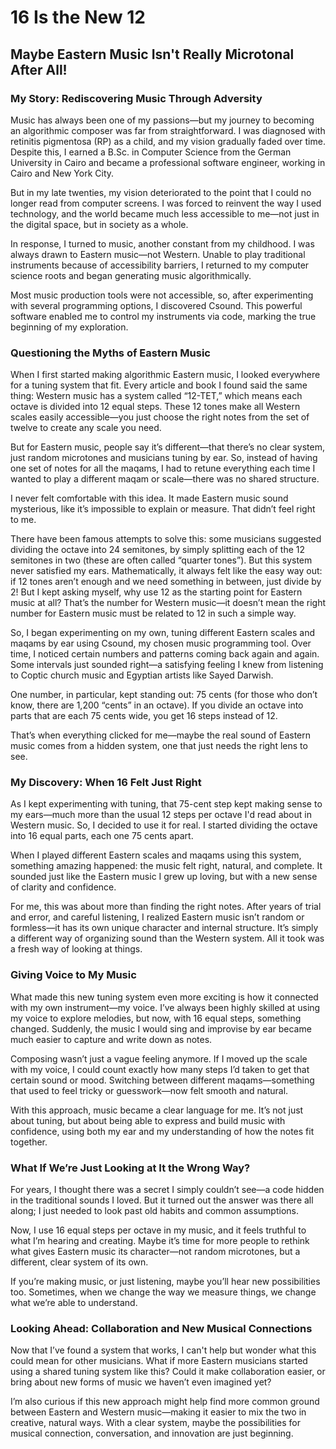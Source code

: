 # 16 Is the New 12

## Maybe Eastern Music Isn't Really Microtonal After All!

### My Story: Rediscovering Music Through Adversity

Music has always been one of my passions—but my journey to becoming an algorithmic composer was far from straightforward. I was diagnosed with retinitis pigmentosa (RP) as a child, and my vision gradually faded over time. Despite this, I earned a B.Sc. in Computer Science from the German University in Cairo and became a professional software engineer, working in Cairo and New York City.

But in my late twenties, my vision deteriorated to the point that I could no longer read from computer screens. I was forced to reinvent the way I used technology, and the world became much less accessible to me—not just in the digital space, but in society as a whole.

In response, I turned to music, another constant from my childhood. I was always drawn to Eastern music—not Western. Unable to play traditional instruments because of accessibility barriers, I returned to my computer science roots and began generating music algorithmically.

Most music production tools were not accessible, so, after experimenting with several programming options, I discovered Csound. This powerful software enabled me to control my instruments via code, marking the true beginning of my exploration.

### Questioning the Myths of Eastern Music

When I first started making algorithmic Eastern music, I looked everywhere for a tuning system that fit. Every article and book I found said the same thing: Western music has a system called “12-TET,” which means each octave is divided into 12 equal steps. These 12 tones make all Western scales easily accessible—you just choose the right
notes from the set of twelve to create any scale you need.

But for Eastern music, people say it’s different—that there’s no clear system, just random microtones and musicians tuning by ear. So, instead of having one set of notes
for all the maqams, I had to retune everything each time I wanted to play a different maqam or scale—there was no shared structure.

I never felt comfortable with this idea. It made Eastern music sound mysterious, like it’s impossible to explain or measure. That didn’t feel right to me.

There have been famous attempts to solve this: some musicians suggested dividing the octave into 24 semitones, by simply splitting each of the 12 semitones in two (these
are often called “quarter tones”). But this system never satisfied my ears. Mathematically, it always felt like the easy way out: if 12 tones aren’t enough and we need something in between, just divide by 2! But I kept asking myself, why use 12 as the starting point for Eastern music at all? That’s the number for Western music—it doesn’t
mean the right number for Eastern music must be related to 12 in such a simple way.

So, I began experimenting on my own, tuning different Eastern scales and maqams by ear using Csound, my chosen music programming tool. Over time, I noticed certain numbers and patterns coming back again and again. Some intervals just sounded right—a satisfying feeling I knew from listening to Coptic church music and Egyptian artists like
Sayed Darwish.

One number, in particular, kept standing out: 75 cents (for those who don’t know, there are 1,200 “cents” in an octave). If you divide an octave into parts that are each
75 cents wide, you get 16 steps instead of 12.

That’s when everything clicked for me—maybe the real sound of Eastern music comes from a hidden system, one that just needs the right lens to see.

### My Discovery: When 16 Felt Just Right

As I kept experimenting with tuning, that 75-cent step kept making sense to my ears—much more than the usual 12 steps per octave I'd read about in Western music. So, I decided to use it for real. I started dividing the octave into 16 equal parts, each one 75 cents apart.

When I played different Eastern scales and maqams using this system, something amazing happened: the music felt right, natural, and complete. It sounded just like the Eastern music I grew up loving, but with a new sense of clarity and confidence.

For me, this was about more than finding the right notes. After years of trial and error, and careful listening, I realized Eastern music isn’t random or formless—it has
its own unique character and internal structure. It’s simply a different way of organizing sound than the Western system. All it took was a fresh way of looking at things.

### Giving Voice to My Music

What made this new tuning system even more exciting is how it connected with my own instrument—my voice. I’ve always been highly skilled at using my voice to explore melodies, but now, with 16 equal steps, something changed. Suddenly, the music I would sing and improvise by ear became much easier to capture and write down as notes.

Composing wasn’t just a vague feeling anymore. If I moved up the scale with my voice, I could count exactly how many steps I’d taken to get that certain sound or mood. Switching between different maqams—something that used to feel tricky or guesswork—now felt smooth and natural.

With this approach, music became a clear language for me. It’s not just about tuning, but about being able to express and build music with confidence, using both my ear and my understanding of how the notes fit together.

### What If We’re Just Looking at It the Wrong Way?

For years, I thought there was a secret I simply couldn’t see—a code hidden in the traditional sounds I loved. But it turned out the answer was there all along; I just needed to look past old habits and common assumptions.

Now, I use 16 equal steps per octave in my music, and it feels truthful to what I’m hearing and creating. Maybe it’s time for more people to rethink what gives Eastern music its character—not random microtones, but a different, clear system of its own.

If you’re making music, or just listening, maybe you’ll hear new possibilities too. Sometimes, when we change the way we measure things, we change what we’re able to understand.

### Looking Ahead: Collaboration and New Musical Connections

Now that I’ve found a system that works, I can't help but wonder what this could mean for other musicians. What if more Eastern musicians started using a shared tuning system like this? Could it make collaboration easier, or bring about new forms of music we haven’t even imagined yet?

I’m also curious if this new approach might help find more common ground between Eastern and Western music—making it easier to mix the two in creative, natural ways. With a clear system, maybe the possibilities for musical connection, conversation, and innovation are just beginning.
